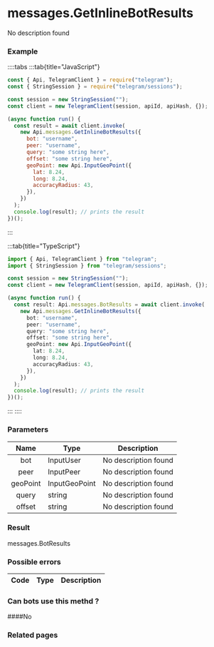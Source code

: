 # messages.GetInlineBotResults

No description found

### [](#example)Example

::::tabs
:::tab{title="JavaScript"}

```js
const { Api, TelegramClient } = require("telegram");
const { StringSession } = require("telegram/sessions");

const session = new StringSession("");
const client = new TelegramClient(session, apiId, apiHash, {});

(async function run() {
  const result = await client.invoke(
    new Api.messages.GetInlineBotResults({
      bot: "username",
      peer: "username",
      query: "some string here",
      offset: "some string here",
      geoPoint: new Api.InputGeoPoint({
        lat: 8.24,
        long: 8.24,
        accuracyRadius: 43,
      }),
    })
  );
  console.log(result); // prints the result
})();
```

:::

:::tab{title="TypeScript"}

```ts
import { Api, TelegramClient } from "telegram";
import { StringSession } from "telegram/sessions";

const session = new StringSession("");
const client = new TelegramClient(session, apiId, apiHash, {});

(async function run() {
  const result: Api.messages.BotResults = await client.invoke(
    new Api.messages.GetInlineBotResults({
      bot: "username",
      peer: "username",
      query: "some string here",
      offset: "some string here",
      geoPoint: new Api.InputGeoPoint({
        lat: 8.24,
        long: 8.24,
        accuracyRadius: 43,
      }),
    })
  );
  console.log(result); // prints the result
})();
```

:::
::::

### [](#parameters)Parameters

|   Name   | Type          | Description          |
| :------: | ------------- | -------------------- |
|   bot    | InputUser     | No description found |
|   peer   | InputPeer     | No description found |
| geoPoint | InputGeoPoint | No description found |
|  query   | string        | No description found |
|  offset  | string        | No description found |

### [](#result)Result

messages.BotResults

### [](#possible-errors)Possible errors

| Code | Type | Description |
| :--: | ---- | ----------- |

### [](#can-bots-use-this-method)Can bots use this methd ?

####No

### [](#related-pages)Related pages
